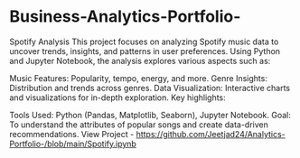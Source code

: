 # Business-Analytics-Portfolio-

Spotify Analysis
This project focuses on analyzing Spotify music data to uncover trends, insights, and patterns in user preferences. Using Python and Jupyter Notebook, the analysis explores various aspects such as:

Music Features: Popularity, tempo, energy, and more.
Genre Insights: Distribution and trends across genres.
Data Visualization: Interactive charts and visualizations for in-depth exploration.
Key highlights:

Tools Used: Python (Pandas, Matplotlib, Seaborn), Jupyter Notebook.
Goal: To understand the attributes of popular songs and create data-driven recommendations.
View Project - https://github.com/Jeetjad24/Analytics-Portfolio-/blob/main/Spotify.ipynb

